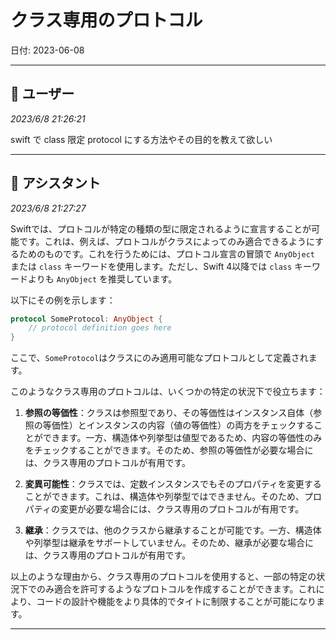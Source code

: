 # クラス専用のプロトコル

日付: 2023-06-08

---

## 👤 ユーザー
*2023/6/8 21:26:21*

swift で class 限定 protocol にする方法やその目的を教えて欲しい

---

## 🤖 アシスタント
*2023/6/8 21:27:27*

Swiftでは、プロトコルが特定の種類の型に限定されるように宣言することが可能です。これは、例えば、プロトコルがクラスによってのみ適合できるようにするためのものです。これを行うためには、プロトコル宣言の冒頭で `AnyObject` または `class` キーワードを使用します。ただし、Swift 4以降では `class` キーワードよりも `AnyObject` を推奨しています。

以下にその例を示します：

```swift
protocol SomeProtocol: AnyObject {
    // protocol definition goes here
}
```

ここで、`SomeProtocol`はクラスにのみ適用可能なプロトコルとして定義されます。

このようなクラス専用のプロトコルは、いくつかの特定の状況下で役立ちます：

1. **参照の等価性**：クラスは参照型であり、その等価性はインスタンス自体（参照の等価性）とインスタンスの内容（値の等価性）の両方をチェックすることができます。一方、構造体や列挙型は値型であるため、内容の等価性のみをチェックすることができます。そのため、参照の等価性が必要な場合には、クラス専用のプロトコルが有用です。

2. **変異可能性**：クラスでは、定数インスタンスでもそのプロパティを変更することができます。これは、構造体や列挙型ではできません。そのため、プロパティの変更が必要な場合には、クラス専用のプロトコルが有用です。

3. **継承**：クラスでは、他のクラスから継承することが可能です。一方、構造体や列挙型は継承をサポートしていません。そのため、継承が必要な場合には、クラス専用のプロトコルが有用です。

以上のような理由から、クラス専用のプロトコルを使用すると、一部の特定の状況下でのみ適合を許可するようなプロトコルを作成することができます。これにより、コードの設計や機能をより具体的でタイトに制限することが可能になります。

---
